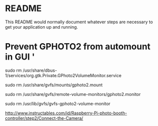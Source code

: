 # README #

This README would normally document whatever steps are necessary to get your application up and running.

# Prevent GPHOTO2 from automount in GUI '

sudo rm /usr/share/dbus-1/services/org.gtk.Private.GPhoto2VolumeMonitor.service

sudo rm /usr/share/gvfs/mounts/gphoto2.mount

sudo rm /usr/share/gvfs/remote-volume-monitors/gphoto2.monitor

sudo rm /usr/lib/gvfs/gvfs-gphoto2-volume-monitor

http://www.instructables.com/id/Raspberry-Pi-photo-booth-controller/step2/Connect-the-Camera/